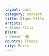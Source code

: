 ```yaml
---
layout: post
category: concert
title: Blues Pills
artists: 
- Blues Pills
place: 
- Deezer HQ
country: France
city: Paris
---
```


